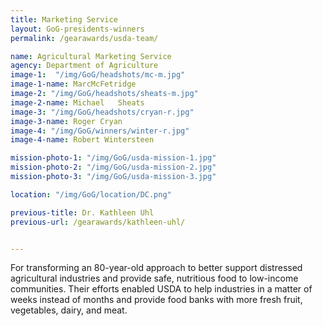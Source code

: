 ```yaml
---
title: Marketing Service
layout: GoG-presidents-winners
permalink: /gearawards/usda-team/

name: Agricultural Marketing Service
agency: Department of Agriculture
image-1:  "/img/GoG/headshots/mc-m.jpg"
image-1-name: MarcMcFetridge
image-2: "/img/GoG/headshots/sheats-m.jpg"
image-2-name: Michael	Sheats
image-3: "/img/GoG/headshots/cryan-r.jpg"
image-3-name: Roger	Cryan
image-4: "/img/GoG/winners/winter-r.jpg"
image-4-name: Robert Wintersteen

mission-photo-1: "/img/GoG/usda-mission-1.jpg"
mission-photo-2: "/img/GoG/usda-mission-2.jpg"
mission-photo-3: "/img/GoG/usda-mission-3.jpg"

location: "/img/GoG/location/DC.png"

previous-title: Dr. Kathleen Uhl
previous-url: /gearawards/kathleen-uhl/


---
```


For transforming an 80-year-old approach to better support distressed agricultural
industries and provide safe, nutritious food to low-income communities. Their
efforts enabled USDA to help industries in a matter of weeks instead of months and
provide food banks with more fresh fruit, vegetables, dairy, and meat.
